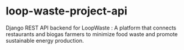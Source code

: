 # loop-waste-project-api
Django REST API backend for LoopWaste : A platform that connects restaurants and biogas farmers to minimize food waste and promote sustainable energy production.
